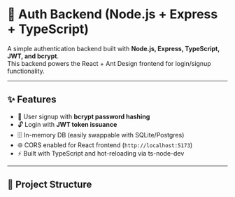 # 🔐 Auth Backend (Node.js + Express + TypeScript)

A simple authentication backend built with **Node.js, Express, TypeScript, JWT, and bcrypt**.  
This backend powers the React + Ant Design frontend for login/signup functionality.

---

## ✨ Features
- 🔑 User signup with **bcrypt password hashing**
- 🔓 Login with **JWT token issuance**
- 🗄️ In-memory DB (easily swappable with SQLite/Postgres)
- 🌐 CORS enabled for React frontend (`http://localhost:5173`)
- ⚡ Built with TypeScript and hot-reloading via ts-node-dev

---

## 📂 Project Structure
